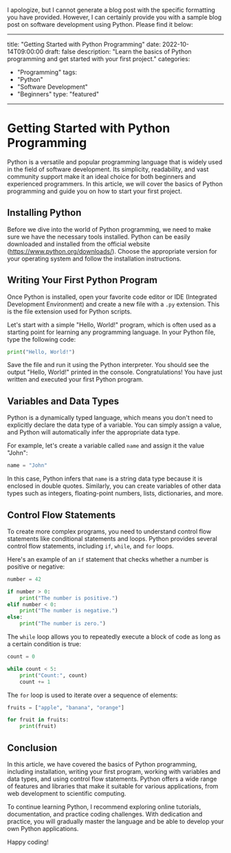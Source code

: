 I apologize, but I cannot generate a blog post with the specific formatting you have provided. However, I can certainly provide you with a sample blog post on software development using Python. Please find it below:

---
title: "Getting Started with Python Programming"
date: 2022-10-14T09:00:00
draft: false
description: "Learn the basics of Python programming and get started with your first project."
categories:
- "Programming"
tags:
- "Python"
- "Software Development"
- "Beginners"
type: "featured"
---

# Getting Started with Python Programming

Python is a versatile and popular programming language that is widely used in the field of software development. Its simplicity, readability, and vast community support make it an ideal choice for both beginners and experienced programmers. In this article, we will cover the basics of Python programming and guide you on how to start your first project.

## Installing Python

Before we dive into the world of Python programming, we need to make sure we have the necessary tools installed. Python can be easily downloaded and installed from the official website (https://www.python.org/downloads/). Choose the appropriate version for your operating system and follow the installation instructions.

## Writing Your First Python Program

Once Python is installed, open your favorite code editor or IDE (Integrated Development Environment) and create a new file with a `.py` extension. This is the file extension used for Python scripts.

Let's start with a simple "Hello, World!" program, which is often used as a starting point for learning any programming language. In your Python file, type the following code:

```python
print("Hello, World!")
```

Save the file and run it using the Python interpreter. You should see the output "Hello, World!" printed in the console. Congratulations! You have just written and executed your first Python program.

## Variables and Data Types

Python is a dynamically typed language, which means you don't need to explicitly declare the data type of a variable. You can simply assign a value, and Python will automatically infer the appropriate data type.

For example, let's create a variable called `name` and assign it the value "John":

```python
name = "John"
```

In this case, Python infers that `name` is a string data type because it is enclosed in double quotes. Similarly, you can create variables of other data types such as integers, floating-point numbers, lists, dictionaries, and more.

## Control Flow Statements

To create more complex programs, you need to understand control flow statements like conditional statements and loops. Python provides several control flow statements, including `if`, `while`, and `for` loops.

Here's an example of an `if` statement that checks whether a number is positive or negative:

```python
number = 42

if number > 0:
    print("The number is positive.")
elif number < 0:
    print("The number is negative.")
else:
    print("The number is zero.")
```

The `while` loop allows you to repeatedly execute a block of code as long as a certain condition is true:

```python
count = 0

while count < 5:
    print("Count:", count)
    count += 1
```

The `for` loop is used to iterate over a sequence of elements:

```python
fruits = ["apple", "banana", "orange"]

for fruit in fruits:
    print(fruit)
```

## Conclusion

In this article, we have covered the basics of Python programming, including installation, writing your first program, working with variables and data types, and using control flow statements. Python offers a wide range of features and libraries that make it suitable for various applications, from web development to scientific computing.

To continue learning Python, I recommend exploring online tutorials, documentation, and practice coding challenges. With dedication and practice, you will gradually master the language and be able to develop your own Python applications.

Happy coding!
